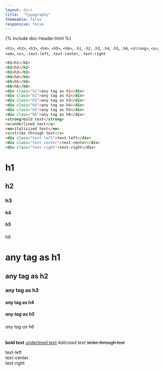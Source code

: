 ```yaml
---
layout: docs
title:  "Typography"
themeable: false
responsive: false
---
```

{% include doc-header.html %}

`<h1>`, `<h2>`, `<h3>`, `<h4>`, `<h5>`, `<h6>`, `.h1`, `.h2`, `.h3`, `.h4`, `.h5`, `.h6`,
`<strong>`, `<u>`, `<em>`, `<s>`, `.text-left`, `.text-center`, `.text-right`

```html
<h1>h1</h1>
<h2>h2</h2>
<h3>h3</h3>
<h4>h4</h4>
<h5>h5</h5>
<h6>h6</h6>
<div class="h1">any tag as h1</div>
<div class="h2">any tag as h2</div>
<div class="h3">any tag as h3</div>
<div class="h4">any tag as h4</div>
<div class="h5">any tag as h5</div>
<div class="h6">any tag as h6</div>
<strong>bold text</strong>
<u>underlined text</u>
<em>italicized text</em>
<s>strike through text</s>
<div class="text-left">text-left</div>
<div class="text-center">text-center</div>
<div class="text-right">text-right</div>
```

# h1
## h2
### h3
#### h4
##### h5
###### h6
# any tag as h1
## any tag as h2
### any tag as h3
#### any tag as h4
##### any tag as h5
###### any tag as h6
<strong>bold text</strong>
<u>underlined text</u>
<em>italicized text</em>
<s>strike through text</s>
<div class="text-left">text-left</div>
<div class="text-center">text-center</div>
<div class="text-right">text-right</div>
